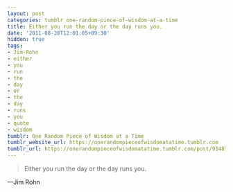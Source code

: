 ```yaml
---
layout: post
categories: tumblr one-random-piece-of-wisdom-at-a-time
title: Either you run the day or the day runs you.
date: '2011-08-20T12:01:05+09:30'
hidden: true
tags:
- Jim-Rohn
- either
- you
- run
- the
- day
- or
- the
- day
- runs
- you
- quote
- wisdom
tumblr: One Random Piece of Wisdom at a Time
tumblr_website_url: https://onerandompieceofwisdomatatime.tumblr.com
tumblr_url: https://onerandompieceofwisdomatatime.tumblr.com/post/9148756271/either-you-run-the-day-or-the-day-runs-you
---
```

> Either you run the day or the day runs you.

—Jim Rohn&nbsp;
